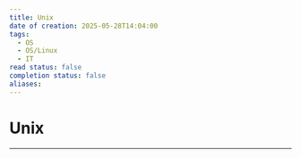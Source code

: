 ```yaml
---
title: Unix
date of creation: 2025-05-28T14:04:00
tags:
  - OS
  - OS/Linux
  - IT
read status: false
completion status: false
aliases:
---
```

# Unix
---

